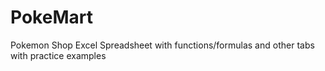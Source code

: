 # PokeMart
 Pokemon Shop Excel Spreadsheet with functions/formulas and other tabs with practice examples
